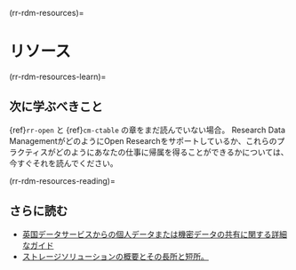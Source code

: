 (rr-rdm-resources)=
# リソース

(rr-rdm-resources-learn)=
## 次に学ぶべきこと

{ref}`rr-open` と {ref}`cm-ctable` の章をまだ読んでいない場合。 Research Data ManagementがどのようにOpen Researchをサポートしているか、これらのプラクティスがどのようにあなたの仕事に帰属を得ることができるかについては、今すぐそれを読んでください。

(rr-rdm-resources-reading)=
## さらに読む

- [英国データサービスからの個人データまたは機密データの共有に関する詳細なガイド](https://www.ukdataservice.ac.uk/manage-data/legal-ethical/consent-data-sharing.aspx)
- [ストレージソリューションの概要とその長所と短所。](https://datasupport.researchdata.nl/en/start-the-course/iii-the-research-phase/storing-data)
